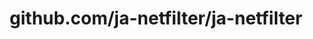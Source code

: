 ---
layout: post
title: github.com/ja-netfilter/ja-netfilter
categories: link
tags: [انگلیسی, گیت‌هاب, برنامه‌نویسی]
---